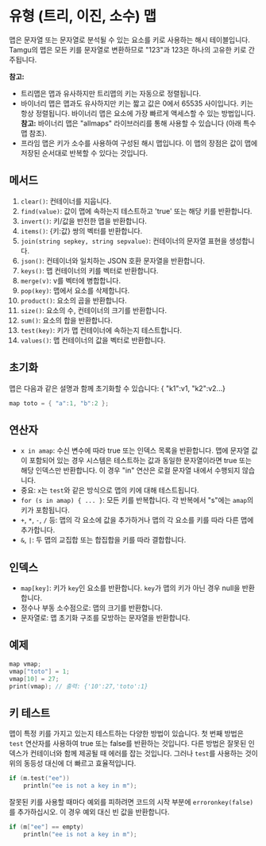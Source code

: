 # 유형 (트리, 이진, 소수) 맵

맵은 문자열 또는 문자열로 분석될 수 있는 요소를 키로 사용하는 해시 테이블입니다. Tamgu의 맵은 모든 키를 문자열로 변환하므로 "123"과 123은 하나의 고유한 키로 간주됩니다.

**참고:**
- 트리맵은 맵과 유사하지만 트리맵의 키는 자동으로 정렬됩니다.
- 바이너리 맵은 맵과도 유사하지만 키는 짧고 값은 0에서 65535 사이입니다. 키는 항상 정렬됩니다. 바이너리 맵은 요소에 가장 빠르게 액세스할 수 있는 방법입니다.
**참고:** 바이너리 맵은 "allmaps" 라이브러리를 통해 사용할 수 있습니다 (아래 특수 맵 참조).
- 프라임 맵은 키가 소수를 사용하여 구성된 해시 맵입니다. 이 맵의 장점은 값이 맵에 저장된 순서대로 반복할 수 있다는 것입니다.

## 메서드
1. `clear()`: 컨테이너를 지웁니다.
2. `find(value)`: 값이 맵에 속하는지 테스트하고 'true' 또는 해당 키를 반환합니다.
3. `invert()`: 키/값을 반전한 맵을 반환합니다.
4. `items()`: {키:값} 쌍의 벡터를 반환합니다.
5. `join(string sepkey, string sepvalue)`: 컨테이너의 문자열 표현을 생성합니다.
6. `json()`: 컨테이너와 일치하는 JSON 호환 문자열을 반환합니다.
7. `keys()`: 맵 컨테이너의 키를 벡터로 반환합니다.
8. `merge(v)`: v를 벡터에 병합합니다.
9. `pop(key)`: 맵에서 요소를 삭제합니다.
10. `product()`: 요소의 곱을 반환합니다.
11. `size()`: 요소의 수, 컨테이너의 크기를 반환합니다.
12. `sum()`: 요소의 합을 반환합니다.
13. `test(key)`: 키가 맵 컨테이너에 속하는지 테스트합니다.
14. `values()`: 맵 컨테이너의 값을 벡터로 반환합니다.

## 초기화
맵은 다음과 같은 설명과 함께 초기화할 수 있습니다: { "k1":v1, "k2":v2...}
```cpp
map toto = { "a":1, "b":2 };
```

## 연산자
- `x in amap`: 수신 변수에 따라 true 또는 인덱스 목록을 반환합니다. 맵에 문자열 값이 포함되어 있는 경우 시스템은 테스트하는 값과 동일한 문자열이라면 true 또는 해당 인덱스만 반환합니다. 이 경우 "in" 연산은 로컬 문자열 내에서 수행되지 않습니다.
- 중요: `x`는 `test`와 같은 방식으로 맵의 키에 대해 테스트됩니다.
- `for (s in amap) { ... }`: 모든 키를 반복합니다. 각 반복에서 "s"에는 `amap`의 키가 포함됩니다.
- `+`, `*`, `-`, `/` 등: 맵의 각 요소에 값을 추가하거나 맵의 각 요소를 키를 따라 다른 맵에 추가합니다.
- `&`, `|`: 두 맵의 교집합 또는 합집합을 키를 따라 결합합니다.

## 인덱스
- `map[key]`: 키가 `key`인 요소를 반환합니다. `key`가 맵의 키가 아닌 경우 null을 반환합니다.
- 정수나 부동 소수점으로: 맵의 크기를 반환합니다.
- 문자열로: 맵 초기화 구조를 모방하는 문자열을 반환합니다.

## 예제
```cpp
map vmap;
vmap["toto"] = 1;
vmap[10] = 27;
print(vmap); // 출력: {'10':27,'toto':1}
```

## 키 테스트
맵이 특정 키를 가지고 있는지 테스트하는 다양한 방법이 있습니다. 첫 번째 방법은 `test` 연산자를 사용하여 true 또는 false를 반환하는 것입니다. 다른 방법은 잘못된 인덱스가 컨테이너와 함께 제공될 때 에러를 잡는 것입니다. 그러나 `test`를 사용하는 것이 위의 동등성 대신에 더 빠르고 효율적입니다.
```cpp
if (m.test("ee"))
    println("ee is not a key in m");
```
잘못된 키를 사용할 때마다 예외를 피하려면 코드의 시작 부분에 `erroronkey(false)`를 추가하십시오. 이 경우 예외 대신 빈 값을 반환합니다.
```cpp
if (m["ee"] == empty)
    println("ee is not a key in m");
```